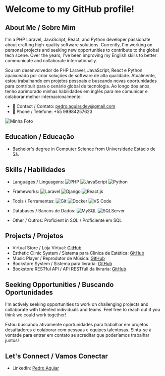 # Welcome to my GitHub profile!

## About Me / Sobre Mim
I'm a PHP Laravel, JavaScript, React, and Python developer passionate about crafting high-quality software solutions. Currently, I'm working on personal projects and seeking new opportunities to contribute to the global tech scene. Over the years, I've been improving my English skills to better communicate and collaborate internationally.

Sou um desenvolvedor de PHP Laravel, JavaScript, React e Python apaixonado por criar soluções de software de alta qualidade. Atualmente, estou trabalhando em projetos pessoais e buscando novas oportunidades para contribuir para o cenário global de tecnologia. Ao longo dos anos, tenho aprimorado minhas habilidades em inglês para me comunicar e colaborar melhor internacionalmente.

- 📧 Contact / Contato: pedro.aguiar.dev@gmail.com
- 📱 Phone / Telefone: +55 98984257623

![Minha Foto](https://github.com/pedro162/pedro162.github.io/assets/60150082/5502c14d-4fb8-4db7-a283-87d93d0c798f)

## Education / Educação
- Bachelor's degree in Computer Science from Universidade Estácio de Sá.

## Skills / Habilidades
- Languages / Linguagens:
  ![PHP](https://img.shields.io/badge/-PHP-777BB4?style=flat-square&logo=php&logoColor=white)
  ![JavaScript](https://img.shields.io/badge/-JavaScript-F7DF1E?style=flat-square&logo=javascript&logoColor=black)
  ![Python](https://img.shields.io/badge/-Python-3776AB?style=flat-square&logo=python&logoColor=white)

- Frameworks:
  ![Laravel](https://img.shields.io/badge/-Laravel-FF2D20?style=flat-square&logo=laravel&logoColor=white)
  ![Django](https://img.shields.io/badge/-Django-092E20?style=flat-square&logo=django&logoColor=white)
  ![React.js](https://img.shields.io/badge/-React.js-61DAFB?style=flat-square&logo=react&logoColor=black)

- Tools / Ferramentas:
  ![Git](https://img.shields.io/badge/-Git-F05032?style=flat-square&logo=git&logoColor=white)
  ![Docker](https://img.shields.io/badge/-Docker-2496ED?style=flat-square&logo=docker&logoColor=white)
  ![VS Code](https://img.shields.io/badge/-VS%20Code-007ACC?style=flat-square&logo=visual-studio-code&logoColor=white)

- Databases / Bancos de Dados:
  ![MySQL](https://img.shields.io/badge/-MySQL-4479A1?style=flat-square&logo=mysql&logoColor=white)
  ![SQLServer](https://img.shields.io/badge/-SQLServer-CC2927?style=flat-square&logo=microsoft-sql-server&logoColor=white)

- Other / Outros: Proficient in SQL / Proficiente em SQL

## Projects / Projetos
- Virtual Store / Loja Virtual: [GitHub](https://github.com/pedro162/loja_virtual)
- Esthetic Clinic System / Sistema para Clínica de Estética: [GitHub](https://github.com/pedro162/clinica_estetica)
- Music Player / Reprodutor de Música: [GitHub](https://github.com/pedro162/musicplayer)
- Bookstore System / Sistema para livraria: [GitHub](https://github.com/pedro162/Livraria)
- Bookstore RESTful API / API RESTfull da livraria: [GitHub](https://github.com/pedro162/bookstore_api)

## Seeking Opportunities / Buscando Oportunidades
I'm actively seeking opportunities to work on challenging projects and collaborate with talented individuals and teams. Feel free to reach out if you think we could work together!

Estou buscando ativamente oportunidades para trabalhar em projetos desafiadores e colaborar com pessoas e equipes talentosas. Sinta-se à vontade para entrar em contato se acreditar que poderíamos trabalhar juntos!

## Let's Connect / Vamos Conectar
- LinkedIn: [Pedro Aguiar](https://www.linkedin.com/in/pedro-aguiar-92000a176)
